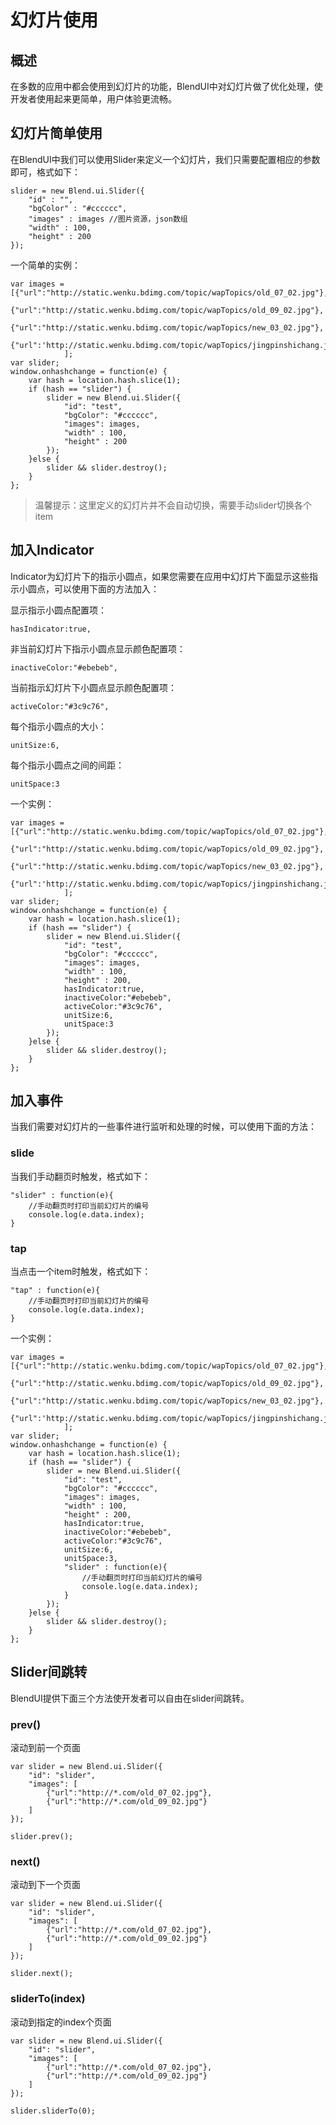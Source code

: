 # 幻灯片使用

## 概述

在多数的应用中都会使用到幻灯片的功能，BlendUI中对幻灯片做了优化处理，使开发者使用起来更简单，用户体验更流畅。


## 幻灯片简单使用

在BlendUI中我们可以使用Slider来定义一个幻灯片，我们只需要配置相应的参数即可，格式如下：

	slider = new Blend.ui.Slider({
		"id" : "",
		"bgColor" : "#cccccc",
		"images" : images //图片资源，json数组
		"width" : 100,
        "height" : 200
	});
	
一个简单的实例：

	var images = [{"url":"http://static.wenku.bdimg.com/topic/wapTopics/old_07_02.jpg"},
                  {"url":"http://static.wenku.bdimg.com/topic/wapTopics/old_09_02.jpg"},
                  {"url":"http://static.wenku.bdimg.com/topic/wapTopics/new_03_02.jpg"},
                  {"url":'http://static.wenku.bdimg.com/topic/wapTopics/jingpinshichang.jpg'}
    			];
    var slider;
   	window.onhashchange = function(e) {
    	var hash = location.hash.slice(1);
    	if (hash == "slider") {
        	slider = new Blend.ui.Slider({
            	"id": "test",
            	"bgColor": "#cccccc",
            	"images": images,
            	"width" : 100,
            	"height" : 200
        	});
    	}else {
        	slider && slider.destroy();
    	}
	};
	
> 温馨提示：这里定义的幻灯片并不会自动切换，需要手动slider切换各个item
	
## 加入Indicator

Indicator为幻灯片下的指示小圆点，如果您需要在应用中幻灯片下面显示这些指示小圆点，可以使用下面的方法加入：

显示指示小圆点配置项：

	hasIndicator:true,
	
非当前幻灯片下指示小圆点显示颜色配置项：

	inactiveColor:"#ebebeb",
	
当前指示幻灯片下小圆点显示颜色配置项：
	
	activeColor:"#3c9c76",
	
每个指示小圆点的大小：

	unitSize:6,
	
每个指示小圆点之间的间距：

	unitSpace:3
	
一个实例：

	var images = [{"url":"http://static.wenku.bdimg.com/topic/wapTopics/old_07_02.jpg"},
                  {"url":"http://static.wenku.bdimg.com/topic/wapTopics/old_09_02.jpg"},
                  {"url":"http://static.wenku.bdimg.com/topic/wapTopics/new_03_02.jpg"},
                  {"url":'http://static.wenku.bdimg.com/topic/wapTopics/jingpinshichang.jpg'}
    			];
    var slider;
   	window.onhashchange = function(e) {
    	var hash = location.hash.slice(1);
    	if (hash == "slider") {
        	slider = new Blend.ui.Slider({
            	"id": "test",
            	"bgColor": "#cccccc",
            	"images": images,
            	"width" : 100,
            	"height" : 200,
            	hasIndicator:true,
            	inactiveColor:"#ebebeb",
            	activeColor:"#3c9c76",
            	unitSize:6,
            	unitSpace:3            	
        	});
    	}else {
        	slider && slider.destroy();
    	}
	};
	
	
## 加入事件

当我们需要对幻灯片的一些事件进行监听和处理的时候，可以使用下面的方法：

### slide

当我们手动翻页时触发，格式如下：

	"slider" : function(e){
		//手动翻页时打印当前幻灯片的编号
		console.log(e.data.index);
	}
	
### tap

当点击一个item时触发，格式如下：

	"tap" : function(e){
		//手动翻页时打印当前幻灯片的编号
		console.log(e.data.index);
	}
	
一个实例：

	var images = [{"url":"http://static.wenku.bdimg.com/topic/wapTopics/old_07_02.jpg"},
                  {"url":"http://static.wenku.bdimg.com/topic/wapTopics/old_09_02.jpg"},
                  {"url":"http://static.wenku.bdimg.com/topic/wapTopics/new_03_02.jpg"},
                  {"url":'http://static.wenku.bdimg.com/topic/wapTopics/jingpinshichang.jpg'}
    			];
    var slider;
   	window.onhashchange = function(e) {
    	var hash = location.hash.slice(1);
    	if (hash == "slider") {
        	slider = new Blend.ui.Slider({
            	"id": "test",
            	"bgColor": "#cccccc",
            	"images": images,
            	"width" : 100,
            	"height" : 200,
            	hasIndicator:true,
            	inactiveColor:"#ebebeb",
            	activeColor:"#3c9c76",
            	unitSize:6,
            	unitSpace:3, 
            	"slider" : function(e){
					//手动翻页时打印当前幻灯片的编号
					console.log(e.data.index);
				}           	
        	});
    	}else {
        	slider && slider.destroy();
    	}
	};

## Slider间跳转	

BlendUI提供下面三个方法使开发者可以自由在slider间跳转。

### prev()

滚动到前一个页面

	var slider = new Blend.ui.Slider({
    	"id": "slider",
    	"images": [
        	{"url":"http://*.com/old_07_02.jpg"},
        	{"url":"http://*.com/old_09_02.jpg"}
     	]
	});

	slider.prev();

### next()

滚动到下一个页面

	var slider = new Blend.ui.Slider({
    	"id": "slider",
    	"images": [
        	{"url":"http://*.com/old_07_02.jpg"},
        	{"url":"http://*.com/old_09_02.jpg"}
     	]
	});

	slider.next();

### sliderTo(index)

滚动到指定的index个页面

	var slider = new Blend.ui.Slider({
    	"id": "slider",
    	"images": [
        	{"url":"http://*.com/old_07_02.jpg"},
        	{"url":"http://*.com/old_09_02.jpg"}
     	]
	});

	slider.sliderTo(0);
	